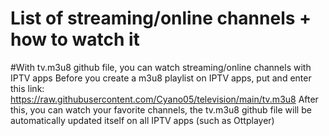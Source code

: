 # List of streaming/online channels + how to watch it
#With tv.m3u8 github file, you can watch streaming/online channels with IPTV apps
Before you create a m3u8 playlist on IPTV apps, put and enter this link: https://raw.githubusercontent.com/Cyano05/television/main/tv.m3u8
After this, you can watch your favorite channels, the tv.m3u8 github file will be automatically updated itself on all IPTV apps (such as Ottplayer)
